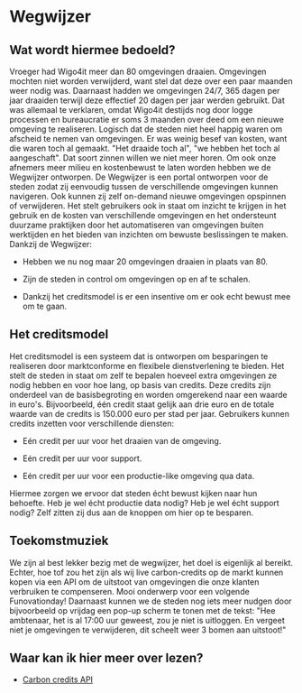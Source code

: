 # Wegwijzer

## Wat wordt hiermee bedoeld?
Vroeger had Wigo4it meer dan 80 omgevingen draaien. Omgevingen mochten niet worden verwijderd, want stel dat deze over een paar maanden weer nodig was. Daarnaast hadden we omgevingen 24/7, 365 dagen per jaar draaiden terwijl deze effectief 20 dagen per jaar werden gebruikt. Dat was allemaal te verklaren, omdat Wigo4it destijds nog door logge processen en bureaucratie er soms 3 maanden over deed om een nieuwe omgeving te realiseren. Logisch dat de steden niet heel happig waren om afscheid te nemen van omgevingen. Er was weinig besef van kosten, want die waren toch al gemaakt. "Het draaide toch al", "we hebben het toch al aangeschaft". Dat soort zinnen willen we niet meer horen. Om ook onze afnemers meer milieu en kostenbewust te laten worden hebben we de Wegwijzer ontworpen. De Wegwijzer is een portal ontworpen voor de steden zodat zij eenvoudig tussen de verschillende omgevingen kunnen navigeren. Ook kunnen zij zelf on-demand nieuwe omgevingen opspinnen of verwijderen. Het stelt gebruikers ook in staat om inzicht te krijgen in het gebruik en de kosten van verschillende omgevingen en het ondersteunt duurzame praktijken door het automatiseren van omgevingen buiten werktijden en het bieden van inzichten om bewuste beslissingen te maken. Dankzij de Wegwijzer:

- Hebben we nu nog maar 20 omgevingen draaien in plaats van 80.

- Zijn de steden in control om omgevingen op en af te schalen.

- Dankzij het creditsmodel is er een insentive om er ook echt bewust mee om te gaan.

## Het creditsmodel
Het creditsmodel is een systeem dat is ontworpen om besparingen te realiseren door marktconforme en flexibele dienstverlening te bieden. Het stelt de steden in staat om zelf te bepalen hoeveel extra omgevingen ze nodig hebben en voor hoe lang, op basis van credits. Deze credits zijn onderdeel van de basisbegroting en worden omgerekend naar een waarde in euro's. Bijvoorbeeld, één credit staat gelijk aan drie euro en de totale waarde van de credits is 150.000 euro per stad per jaar. Gebruikers kunnen credits inzetten voor verschillende diensten:

- Eén credit per uur voor het draaien van de omgeving.

- Eén credit per uur voor support.

- Eén credit per uur voor een productie-like omgeving qua data.

Hiermee zorgen we ervoor dat steden écht bewust kijken naar hun behoefte. Heb je wel écht productie data nodig? Heb je wel écht support nodig? Zelf zitten zij dus aan de knoppen om hier op te besparen. 


## Toekomstmuziek
We zijn al best lekker bezig met de wegwijzer, het doel is eigenlijk al bereikt. Echter, hoe tof zou het zijn als wij live carbon-credits op de markt kunnen kopen via een API om de uitstoot van omgevingen die onze klanten verbruiken te compenseren. Mooi onderwerp voor een volgende Funovationday!
Daarnaast kunnen we de steden nog iets meer nudgen door bijvoorbeeld op vrijdag een pop-up scherm te tonen met de tekst: "Hee ambtenaar, het is al 17:00 uur geweest, zou je niet is uitloggen. En vergeet niet je omgevingen te verwijderen, dit scheelt weer 3 bomen aan uitstoot!"

## Waar kan ik hier meer over lezen?
- <a href="https://www.cnaught.com/product/api-integration" target="_blank">Carbon credits API</a>
